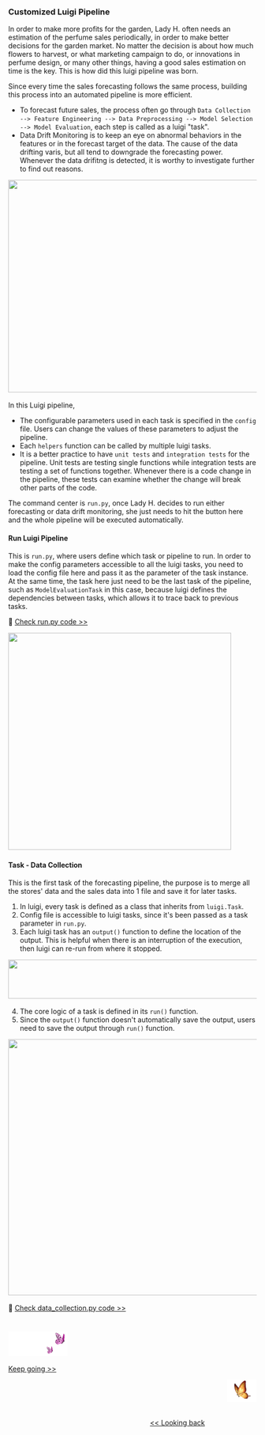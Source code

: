 ### Customized Luigi Pipeline

In order to make more profits for the garden, Lady H. often needs an estimation of the perfume sales periodically, in order to make better decisions for the garden market. No matter the decision is about how much flowers to harvest, or what marketing campaign to do, or innovations in perfume design, or many other things, having a good sales estimation on time is the key. This is how did this luigi pipeline was born.

Since every time the sales forecasting follows the same process, building this process into an automated pipeline is more efficient.

* To forecast future sales, the process often go through `Data Collection --> Feature Engineering --> Data Preprocessing --> Model Selection --> Model Evaluation`, each step is called as a luigi "task".
* Data Drift Monitoring is to keep an eye on abnormal behaviors in the features or in the forecast target of the data. The cause of the data drifting varis, but all tend to downgrade the forecasting power. Whenever the data drifitng is detected, it is worthy to investigate further to find out reasons.

<p align="center">
<img src="https://github.com/lady-h-world/My_Garden/blob/main/images/Garden_Market_images/customized_pipeline/luigi_pipeline.png" width="520" height="430" />
</p>

In this Luigi pipeline, 

* The configurable parameters used in each task is specified in the `config` file. Users can change the values of these parameters to adjust the pipeline.
* Each `helpers` function can be called by multiple luigi tasks.
* It is a better practice to have `unit tests` and `integration tests` for the pipeline. Unit tests are testing single functions while integration tests are testing a set of functions together. Whenever there is a code change in the pipeline, these tests can examine whether the change will break other parts of the code.

The command center is `run.py`, once Lady H. decides to run either forecasting or data drift monitoring, she just needs to hit the button here and the whole pipeline will be executed automatically.

#### Run Luigi Pipeline

This is `run.py`, where users define which task or pipeline to run. In order to make the config parameters accessible to all the luigi tasks, you need to load the config file here and pass it as the parameter of the task instance. At the same time, the task here just need to be the last task of the pipeline, such as `ModelEvaluationTask` in this case, because luigi defines the dependencies between tasks, which allows it to trace back to previous tasks.

🌻 [Check run.py code >>][1]

<p align="left">
<img src="https://github.com/lady-h-world/My_Garden/blob/main/images/Garden_Market_images/customized_pipeline/code_luigi_run.png" width="452" height="439" />
</p>


#### Task - Data Collection

This is the first task of the forecasting pipeline, the purpose is to merge all the stores' data and the sales data into 1 file and save it for later tasks.

1. In luigi, every task is defined as a class that inherits from `luigi.Task`.
2. Config file is accessible to luigi tasks, since it's been passed as a task parameter in `run.py`.
3. Each luigi task has an `output()` function to define the location of the output. This is helpful when there is an interruption of the execution, then luigi can re-run from where it stopped.

<p align="left">
<img src="https://github.com/lady-h-world/My_Garden/blob/main/images/Garden_Market_images/notes/luigi_skip_output.png" width="766" height="79" />
</p>

4. The core logic of a task is defined in its `run()` function.
5. Since the `output()` function doesn't automatically save the output, users need to save the output through `run()` function.

<p align="left">
<img src="https://github.com/lady-h-world/My_Garden/blob/main/images/Garden_Market_images/customized_pipeline/code_luigi_data_collection.png" width="827" height="518" />
</p>

🌻 [Check data_collection.py code >>][2]


#
<p align="left">
<img src="https://github.com/lady-h-world/My_Garden/blob/main/images/follow_us.png" width="120" height="50" />
</p>

[Keep going >>][3]

<p align="right">
<img src="https://github.com/lady-h-world/My_Garden/blob/main/images/going_back.png" width="60" height="44" />
</p>

&nbsp;&nbsp;&nbsp;&nbsp;&nbsp;&nbsp;&nbsp;&nbsp;&nbsp;&nbsp;&nbsp;&nbsp;&nbsp;&nbsp;&nbsp;&nbsp;&nbsp;&nbsp;&nbsp;&nbsp;&nbsp;&nbsp;&nbsp;&nbsp;&nbsp;&nbsp;&nbsp;&nbsp;&nbsp;&nbsp;&nbsp;&nbsp;&nbsp;&nbsp;&nbsp;&nbsp;&nbsp;&nbsp;&nbsp;&nbsp;&nbsp;&nbsp;&nbsp;&nbsp;&nbsp;&nbsp;&nbsp;&nbsp;&nbsp;&nbsp;&nbsp;&nbsp;&nbsp;&nbsp;&nbsp;&nbsp;&nbsp;&nbsp;&nbsp;&nbsp;&nbsp;&nbsp;&nbsp;&nbsp;&nbsp;&nbsp;&nbsp;&nbsp;&nbsp;&nbsp;&nbsp;&nbsp;&nbsp;&nbsp;&nbsp;&nbsp;&nbsp;&nbsp;&nbsp;&nbsp;&nbsp;&nbsp;&nbsp;&nbsp;&nbsp;&nbsp;&nbsp;&nbsp;&nbsp;&nbsp;&nbsp;&nbsp;&nbsp;&nbsp;&nbsp;&nbsp;&nbsp;&nbsp;&nbsp;&nbsp;&nbsp;&nbsp;&nbsp;&nbsp;&nbsp;&nbsp;&nbsp;&nbsp;&nbsp;&nbsp;&nbsp;&nbsp;&nbsp;&nbsp;&nbsp;&nbsp;&nbsp;&nbsp;&nbsp;&nbsp;&nbsp;&nbsp;&nbsp;&nbsp;&nbsp;&nbsp;&nbsp;&nbsp;&nbsp;&nbsp;&nbsp;&nbsp;&nbsp;&nbsp;&nbsp;&nbsp;&nbsp;&nbsp;&nbsp;&nbsp;&nbsp;&nbsp;&nbsp;&nbsp;&nbsp;&nbsp;&nbsp;&nbsp;&nbsp;&nbsp;&nbsp;&nbsp;&nbsp;&nbsp;&nbsp;&nbsp;&nbsp;&nbsp;&nbsp;&nbsp;&nbsp;&nbsp;&nbsp;&nbsp;&nbsp;&nbsp;&nbsp;&nbsp;&nbsp;&nbsp;&nbsp;&nbsp;&nbsp;&nbsp;&nbsp;&nbsp;&nbsp;&nbsp;&nbsp;&nbsp;&nbsp;&nbsp;&nbsp;&nbsp;&nbsp;&nbsp;&nbsp;&nbsp;&nbsp;&nbsp;&nbsp;&nbsp;&nbsp;&nbsp;&nbsp;&nbsp;&nbsp;&nbsp;&nbsp;&nbsp;&nbsp;[<< Looking back][4]
 

[1]:https://github.com/lady-h-world/My_Garden/blob/main/code/garden_market/luigi_pipeline/run.py
[2]:https://github.com/lady-h-world/My_Garden/blob/main/code/garden_market/luigi_pipeline/data_collection.py
[3]:https://github.com/lady-h-world/My_Garden/blob/main/reading_pages/Garden_Market/customized_pipeline1.md
[4]:https://github.com/lady-h-world/My_Garden/blob/main/reading_pages/Garden_Market/mini_pipeline5.md
